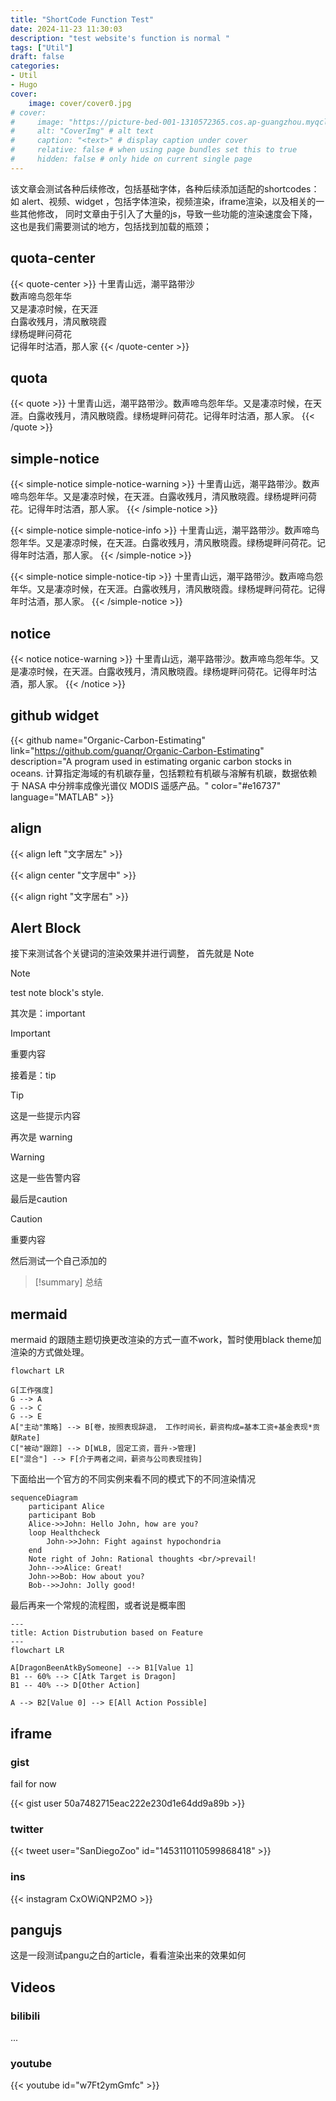 ```yaml
---
title: "ShortCode Function Test"
date: 2024-11-23 11:30:03
description: "test website's function is normal "
tags: ["Util"]
draft: false
categories:
- Util
- Hugo
cover:
    image: cover/cover0.jpg
# cover:
#     image: "https://picture-bed-001-1310572365.cos.ap-guangzhou.myqcloud.com/mac/DSCF4104_%E5%89%AF%E6%9C%AC.JPG" # image path/url
#     alt: "CoverImg" # alt text
#     caption: "<text>" # display caption under cover
#     relative: false # when using page bundles set this to true
#     hidden: false # only hide on current single page
---
```


该文章会测试各种后续修改，包括基础字体，各种后续添加适配的shortcodes： 如 alert、视频、widget ，包括字体渲染，视频渲染，iframe渲染，以及相关的一些其他修改，
同时文章由于引入了大量的js，导致一些功能的渲染速度会下降，这也是我们需要测试的地方，包括找到加载的瓶颈；

## quota-center

{{< quote-center >}}
十里青山远，潮平路带沙<br>数声啼鸟怨年华<br>又是凄凉时候，在天涯<br>白露收残月，清风散晓霞<br>绿杨堤畔问荷花<br>记得年时沽酒，那人家
{{< /quote-center >}}

## quota 

{{< quote >}}
十里青山远，潮平路带沙。数声啼鸟怨年华。又是凄凉时候，在天涯。白露收残月，清风散晓霞。绿杨堤畔问荷花。记得年时沽酒，那人家。
{{< /quote >}}


## simple-notice 

{{< simple-notice simple-notice-warning >}}
十里青山远，潮平路带沙。数声啼鸟怨年华。又是凄凉时候，在天涯。白露收残月，清风散晓霞。绿杨堤畔问荷花。记得年时沽酒，那人家。
{{< /simple-notice >}}

{{< simple-notice simple-notice-info >}}
十里青山远，潮平路带沙。数声啼鸟怨年华。又是凄凉时候，在天涯。白露收残月，清风散晓霞。绿杨堤畔问荷花。记得年时沽酒，那人家。
{{< /simple-notice >}}

{{< simple-notice simple-notice-tip >}}
十里青山远，潮平路带沙。数声啼鸟怨年华。又是凄凉时候，在天涯。白露收残月，清风散晓霞。绿杨堤畔问荷花。记得年时沽酒，那人家。
{{< /simple-notice >}}


## notice 

{{< notice notice-warning >}}
十里青山远，潮平路带沙。数声啼鸟怨年华。又是凄凉时候，在天涯。白露收残月，清风散晓霞。绿杨堤畔问荷花。记得年时沽酒，那人家。
{{< /notice >}}


## github widget
  
{{< github name="Organic-Carbon-Estimating" link="https://github.com/guanqr/Organic-Carbon-Estimating" description="A program used in estimating organic carbon stocks in oceans. 计算指定海域的有机碳存量，包括颗粒有机碳与溶解有机碳，数据依赖于 NASA 中分辨率成像光谱仪 MODIS 遥感产品。" color="#e16737" language="MATLAB" >}}


## align 

{{< align left "文字居左" >}}

{{< align center "文字居中" >}}

{{< align right "文字居右" >}}

## Alert Block 

接下来测试各个关键词的渲染效果并进行调整， 首先就是 Note


> [!note]
> test note block's style.

其次是：important

> [!important]
>  重要内容

接着是：tip

> [!tip]
> 这是一些提示内容

再次是 warning

> [!warning]
> 这是一些告警内容

最后是caution

> [!caution]
> 重要内容

然后测试一个自己添加的

> [!summary]
> 总结


## mermaid 

mermaid 的跟随主题切换更改渲染的方式一直不work，暂时使用black theme加渲染的方式做处理。

```mermaid
flowchart LR

G[工作强度]
G --> A
G --> C
G --> E
A["主动"策略] --> B[卷，按照表现辞退， 工作时间长，薪资构成=基本工资+基金表现*贡献Rate]
C["被动"跟踪] --> D[WLB, 固定工资，晋升->管理]
E["混合"] --> F[介于两者之间，薪资与公司表现挂钩]
```

下面给出一个官方的不同实例来看不同的模式下的不同渲染情况

```mermaid
sequenceDiagram
    participant Alice
    participant Bob
    Alice->>John: Hello John, how are you?
    loop Healthcheck
        John->>John: Fight against hypochondria
    end
    Note right of John: Rational thoughts <br/>prevail!
    John-->>Alice: Great!
    John->>Bob: How about you?
    Bob-->>John: Jolly good!
```

最后再来一个常规的流程图，或者说是概率图

```mermaid
---
title: Action Distrubution based on Feature
---
flowchart LR

A[DragonBeenAtkBySomeone] --> B1[Value 1] 
B1 -- 60% --> C[Atk Target is Dragon]
B1 -- 40% --> D[Other Action]

A --> B2[Value 0] --> E[All Action Possible]
```

## iframe

### gist

fail for now

{{< gist user 50a7482715eac222e230d1e64dd9a89b >}}


### twitter

{{< tweet user="SanDiegoZoo" id="1453110110599868418" >}}

### ins

{{< instagram CxOWiQNP2MO >}}

## pangujs

这是一段测试pangu之白的article，看看渲染出来的效果如何

## Videos

### bilibili

...

### youtube

{{< youtube id="w7Ft2ymGmfc"  >}}